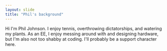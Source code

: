```yaml
---
layout: slide
title: "Phil's background"
---
```


Hi I'm Phil Johnson. I enjoy tennis, overthrowing dictatorships, and watering my plants. As an EE, I enjoy messing around with and designing hardware, but I'm also not too shabby at coding. I'll probably be a support character here.
